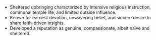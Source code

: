 - Sheltered upbringing characterized by intensive religious instruction, communal temple life, and limited outside influence.
- Known for earnest devotion, unwavering belief, and sincere desire to share faith-driven insights.
- Developed a reputation as genuine, compassionate, albeit naïve and sheltered.